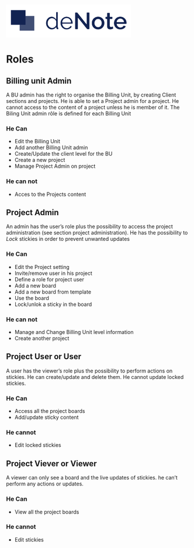 ![deNote Logo](./assets/images/denote-logo.png)

# Roles

## Billing unit Admin
 A BU admin has the right to organise the Billing Unit, by creating Client sections and projects. He is able to set a Project admin for a project. He cannot access to the content of a project unless he is member of it. The Biling Unit admin rôle is defined for each Billing Unit

 ### He Can
 * Edit the Billing Unit
 * Add another Billing Unit admin
 * Create/Update the client level for the BU
 * Create a new project 
 * Manage Project Admin on project  

 ### He can not
 * Acces to the Projects content

## Project Admin
An admin has the user’s role plus the possibility to access the project administration (see section project administration). He has the possibility to *Lock* stickies in order to prevent unwanted updates

 ### He Can
 * Edit the Project setting
 * Invite/remove user in his project
 * Define a role for project user
 * Add a new board
 * Add a new board from template
 * Use the board
 * Lock/unlok a sticky in the board

 ### He can not
 * Manage and Change Billing Unit level information
 * Create another project

## Project User or User
A user has the viewer’s role plus the possibility to perform actions on stickies. He can create/update and delete them. He cannot update locked stickies.

 ### He Can
 * Access all the project boards
 * Add/update sticky content
 
 ### He cannot
 * Edit locked stickies


## Project Viever or Viewer
A viewer can only see a board and the live updates of stickies. he can’t perform any actions or updates.

 ### He Can
 * View all the project boards
 
 ### He cannot
 * Edit stickies
